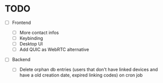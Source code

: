 # TODO

- [ ] Frontend

  - [ ] More contact infos
  - [ ] Keybinding
  - [ ] Desktop UI
  - [ ] Add QUIC as WebRTC alternative

- [ ] Backend

  - [ ] Delete orphan db entries (users that don't have linked devices and have a old creation date, expired linking codes) on cron job
